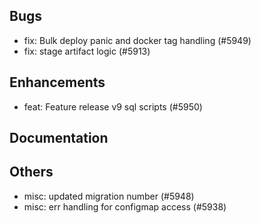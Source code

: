 ## Bugs
- fix: Bulk deploy panic and docker tag handling (#5949)
- fix: stage artifact logic  (#5913)
## Enhancements
- feat: Feature release v9 sql scripts (#5950)
## Documentation
## Others
- misc: updated migration number (#5948)
- misc: err handling for configmap access (#5938)

